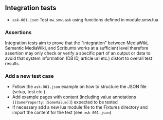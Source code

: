 ## Integration tests

- `ask-001.json` Test `mw.smw.ask` using functions defined in module.smw.lua

### Assertions

Integration tests aim to prove that the "integration" between MediaWiki,
Semantic MediaWiki, and Scribunto works at a sufficient level therefore assertion
may only check or verify a specific part of an output or data to avoid that
system information (DB ID, article url etc.) distort to overall test results.

### Add a new test case

- Follow the `ask-001.json` example on how to structure the JSON file (setup,
  test etc.)
- Add example pages with content (including value annotations `[[SomeProperty::SomeValue]]`)
  expected to be tested
- If necessary add a new lua module file to the Fixtures directory and import the
  content for the test (see `ask-001.json`)
